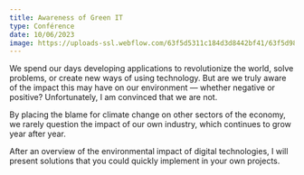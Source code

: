 ```yaml
---
title: Awareness of Green IT
type: Conférence
date: 10/06/2023
image: https://uploads-ssl.webflow.com/63f5d5311c184d3d8442bf41/63f5d98cba3b8ab5fadf5583_Acobi-logo-white.svg
---
```


We spend our days developing applications to revolutionize the world, solve problems, or create new ways of using technology. But are we truly aware of the impact this may have on our environment — whether negative or positive? Unfortunately, I am convinced that we are not.

By placing the blame for climate change on other sectors of the economy, we rarely question the impact of our own industry, which continues to grow year after year.

After an overview of the environmental impact of digital technologies, I will present solutions that you could quickly implement in your own projects.
